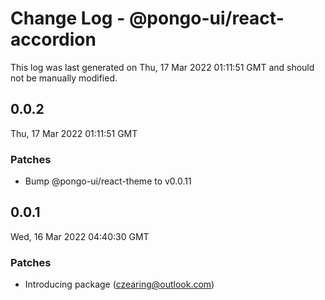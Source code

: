# Change Log - @pongo-ui/react-accordion

This log was last generated on Thu, 17 Mar 2022 01:11:51 GMT and should not be manually modified.

<!-- Start content -->

## 0.0.2

Thu, 17 Mar 2022 01:11:51 GMT

### Patches

- Bump @pongo-ui/react-theme to v0.0.11

## 0.0.1

Wed, 16 Mar 2022 04:40:30 GMT

### Patches

- Introducing package (czearing@outlook.com)
